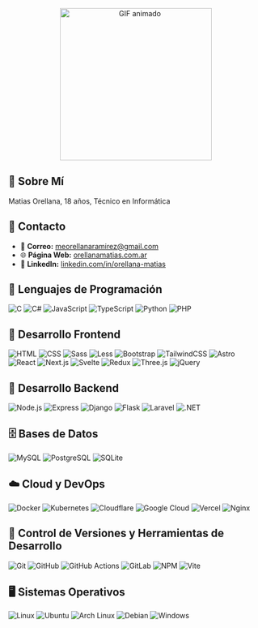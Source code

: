 <p align="center">
  <img src="https://media.giphy.com/media/njPdRtrrdyoVO/giphy.gif?cid=790b7611pxi0gvpi1bpqaca6xdmjh2v5wesx9yma1uiw64dj&ep=v1_gifs_search&rid=giphy.gif&ct=g" alt="GIF animado" width="300">
</p>

## 👤 Sobre Mí

Matias Orellana, 18 años, Técnico en Informática

## 💬 Contacto

- 📧 **Correo:** <a href="mailto:meorellanaramirez@gmail.com" target="_blank" rel="noopener noreferrer">meorellanaramirez@gmail.com</a>  
- 🌐 **Página Web:** <a href="https://orellanamatias.com.ar" target="_blank" rel="noopener noreferrer">orellanamatias.com.ar</a>  
- 💼 **LinkedIn:** <a href="https://linkedin.com/in/orellana-matias" target="_blank" rel="noopener noreferrer">linkedin.com/in/orellana-matias</a>  


## 📌 Lenguajes de Programación
![C](https://skillicons.dev/icons?i=c)
![C#](https://skillicons.dev/icons?i=cs)
![JavaScript](https://skillicons.dev/icons?i=js)
![TypeScript](https://skillicons.dev/icons?i=ts)
![Python](https://skillicons.dev/icons?i=py)
![PHP](https://skillicons.dev/icons?i=php)

## 🎨 Desarrollo Frontend
![HTML](https://skillicons.dev/icons?i=html)
![CSS](https://skillicons.dev/icons?i=css)
![Sass](https://skillicons.dev/icons?i=sass)
![Less](https://skillicons.dev/icons?i=less)
![Bootstrap](https://skillicons.dev/icons?i=bootstrap)
![TailwindCSS](https://skillicons.dev/icons?i=tailwind)
![Astro](https://skillicons.dev/icons?i=astro)
![React](https://skillicons.dev/icons?i=react)
![Next.js](https://skillicons.dev/icons?i=nextjs)
![Svelte](https://skillicons.dev/icons?i=svelte)
![Redux](https://skillicons.dev/icons?i=redux)
![Three.js](https://skillicons.dev/icons?i=threejs)
![jQuery](https://skillicons.dev/icons?i=jquery)

## 🔧 Desarrollo Backend
![Node.js](https://skillicons.dev/icons?i=nodejs)
![Express](https://skillicons.dev/icons?i=express)
![Django](https://skillicons.dev/icons?i=django)
![Flask](https://skillicons.dev/icons?i=flask)
![Laravel](https://skillicons.dev/icons?i=laravel)
![.NET](https://skillicons.dev/icons?i=dotnet)

## 🗄️ Bases de Datos
![MySQL](https://skillicons.dev/icons?i=mysql)
![PostgreSQL](https://skillicons.dev/icons?i=postgres)
![SQLite](https://skillicons.dev/icons?i=sqlite)

## ☁️ Cloud y DevOps
![Docker](https://skillicons.dev/icons?i=docker)
![Kubernetes](https://skillicons.dev/icons?i=kubernetes)
![Cloudflare](https://skillicons.dev/icons?i=cloudflare)
![Google Cloud](https://skillicons.dev/icons?i=gcp)
![Vercel](https://skillicons.dev/icons?i=vercel)
![Nginx](https://skillicons.dev/icons?i=nginx)

## 🔄 Control de Versiones y Herramientas de Desarrollo
![Git](https://skillicons.dev/icons?i=git)
![GitHub](https://skillicons.dev/icons?i=github)
![GitHub Actions](https://skillicons.dev/icons?i=githubactions)
![GitLab](https://skillicons.dev/icons?i=gitlab)
![NPM](https://skillicons.dev/icons?i=npm)
![Vite](https://skillicons.dev/icons?i=vite)

## 🖥️ Sistemas Operativos
![Linux](https://skillicons.dev/icons?i=linux)
![Ubuntu](https://skillicons.dev/icons?i=ubuntu)
![Arch Linux](https://skillicons.dev/icons?i=arch)
![Debian](https://skillicons.dev/icons?i=debian)
![Windows](https://skillicons.dev/icons?i=windows)
